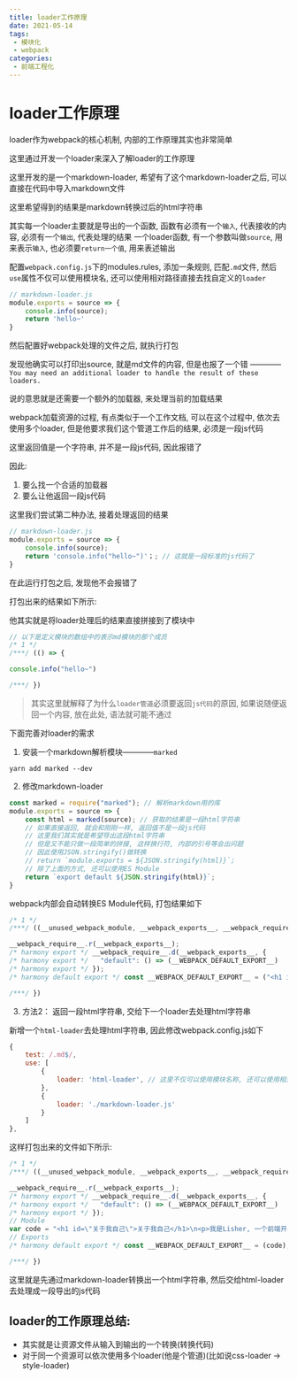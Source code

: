 ```yaml
---
title: loader工作原理
date: 2021-05-14
tags:
 - 模块化
 - webpack
categories: 
 - 前端工程化
---
```


# loader工作原理

loader作为webpack的核心机制, 内部的工作原理其实也非常简单

这里通过开发一个loader来深入了解loader的工作原理

这里开发的是一个markdown-loader, 希望有了这个markdown-loader之后, 可以直接在代码中导入markdown文件

这里希望得到的结果是markdown转换过后的html字符串

其实每一个loader主要就是导出的一个函数, 函数有必须有一个`输入`, 代表接收的内容, 必须有一个`输出`, 代表处理的结果 
一个loader函数, 有一个参数叫做`source`, 用来表示`输入`, 也必须要`return一个值`, 用来表述输出

配置`webpack.config.js`下的modules.rules, 添加一条规则, 匹配`.md`文件, 然后`use`属性不仅可以使用模块名, 还可以使用相对路径直接去找自定义的`loader`

```javaScript
// markdown-loader.js
module.exports = source => {
    console.info(source);
    return 'hello~'
}
```

然后配置好webpack处理的文件之后, 就执行打包

发现他确实可以打印出source, 就是md文件的内容, 但是也报了一个错 ———— `You may need an additional loader to handle the result of these loaders.`

说的意思就是还需要一个额外的加载器, 来处理当前的加载结果

webpack加载资源的过程, 有点类似于一个工作文档, 可以在这个过程中, 依次去使用多个loader, 但是他要求我们这个管道工作后的结果, 必须是一段js代码

这里返回值是一个字符串, 并不是一段js代码, 因此报错了

因此:
1. 要么找一个合适的加载器
2. 要么让他返回一段js代码

这里我们尝试第二种办法, 接着处理返回的结果

```javaScript
// markdown-loader.js
module.exports = source => {
    console.info(source);
    return 'console.info("hello~")'；; // 这就是一段标准的js代码了
}
```

在此运行打包之后, 发现他不会报错了

打包出来的结果如下所示:

他其实就是将loader处理后的结果直接拼接到了模块中

```javaScript
// 以下是定义模块的数组中的表示md模块的那个成员
/* 1 */
/***/ (() => {

console.info("hello~")

/***/ })
```

> 其实这里就解释了为什么`loader管道`必须要返回`js代码`的原因, 如果说随便返回一个内容, 放在此处, 语法就可能不通过

下面完善对loader的需求

1. 安装一个markdown解析模块————`marked` 

```shell
yarn add marked --dev
```
2. 修改markdown-loader

```javaScript
const marked = require("marked"); // 解析markdown用的库
module.exports = source => {
    const html = marked(source); // 获取的结果是一段html字符串
    // 如果直接返回, 就会和刚刚一样, 返回值不是一段js代码
    // 这里我们其实就是希望导出这段html字符串
    // 但是又不能只做一段简单的拼接, 这样换行符, 内部的引号等会出问题
    // 因此使用JSON.stringify()做转换
    // return `module.exports = ${JSON.stringify(html)}`;
    // 除了上面的方式, 还可以使用ES Module
    return `export default ${JSON.stringify(html)}`;
}
```

webpack内部会自动转换ES Module代码, 打包结果如下

```javaScript
/* 1 */
/***/ ((__unused_webpack_module, __webpack_exports__, __webpack_require__) => {

__webpack_require__.r(__webpack_exports__);
/* harmony export */ __webpack_require__.d(__webpack_exports__, {
/* harmony export */   "default": () => (__WEBPACK_DEFAULT_EXPORT__)
/* harmony export */ });
/* harmony default export */ const __WEBPACK_DEFAULT_EXPORT__ = ("<h1 id=\"关于我自己\">关于我自己</h1>\n<p>我是Lisher, 一个前端开发老油条</p>\n");

/***/ })
```

3. 方法2： 返回一段html字符串, 交给下一个loader去处理html字符串

新增一个`html-loader`去处理html字符串, 因此修改webpack.config.js如下

```javaScript
{
    test: /.md$/,
    use: [
        {
            loader: 'html-loader', // 这里不仅可以使用模块名称, 还可以使用相对路径
        },
        {
            loader: './markdown-loader.js'
        }
    ]
},
```
这样打包出来的文件如下所示:

```javaScript
/* 1 */
/***/ ((__unused_webpack_module, __webpack_exports__, __webpack_require__) => {

__webpack_require__.r(__webpack_exports__);
/* harmony export */ __webpack_require__.d(__webpack_exports__, {
/* harmony export */   "default": () => (__WEBPACK_DEFAULT_EXPORT__)
/* harmony export */ });
// Module
var code = "<h1 id=\"关于我自己\">关于我自己</h1>\n<p>我是Lisher, 一个前端开发老油条</p>\n";
// Exports
/* harmony default export */ const __WEBPACK_DEFAULT_EXPORT__ = (code);

/***/ })
```

这里就是先通过markdown-loader转换出一个html字符串, 然后交给html-loader去处理成一段导出的js代码

## loader的工作原理总结:

+ 其实就是让资源文件从输入到输出的一个转换(转换代码)
+ 对于同一个资源可以依次使用多个loader(他是个管道)(比如说css-loader -> style-loader)